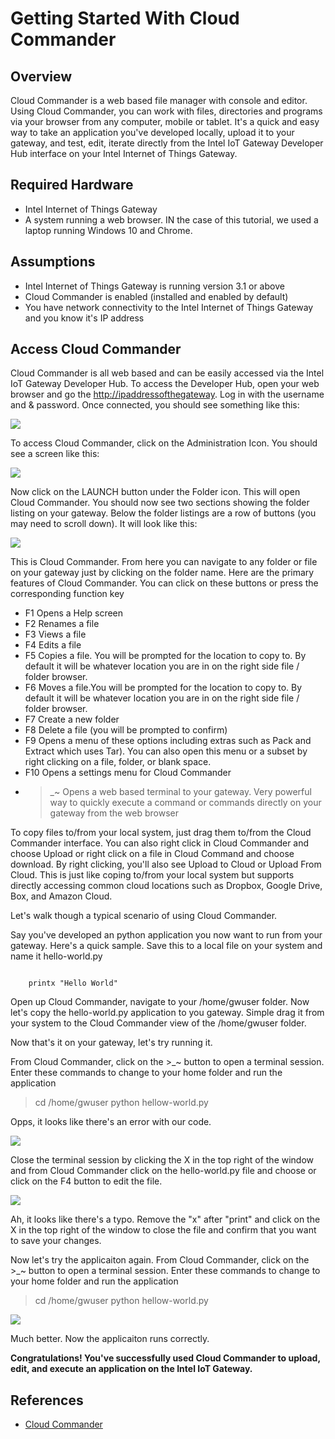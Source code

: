 # Getting Started With Cloud Commander #
<cr>

## Overview ##
Cloud Commander is a web based file manager with console and editor. Using Cloud Commander, you can work with files, directories and programs via your  browser from any computer, mobile or tablet.  It's a quick and easy way to take an application you've developed locally, upload it to your gateway, and test, edit, iterate directly from the Intel IoT Gateway Developer Hub interface on your Intel Internet of Things Gateway.

## Required Hardware ##
-   Intel Internet of Things Gateway
-   A system running a web browser.  IN the case of this tutorial, we used a laptop running Windows 10 and Chrome.

## Assumptions ##
-   Intel Internet of Things Gateway is running version 3.1 or above
-   Cloud Commander is enabled (installed and enabled by default)
-   You have network connectivity to the Intel Internet of Things Gateway and you know it's IP address

## Access Cloud Commander ##
Cloud Commander is all web based and can be easily accessed via the Intel IoT Gateway Developer Hub.  To access the Developer Hub, open your web browser and go the <http://ipaddressofthegateway>. Log in with the username and & password.  Once connected, you should see something like this:

![](http://msbreton-iotwb1.fm.intel.com/root/iotg_recipes/raw/master/Getting%20Started%20With%20Cloud%20Commander/images/image1.png)

To access Cloud Commander, click on the Administration Icon.  You should see a screen like this:

![](http://msbreton-iotwb1.fm.intel.com/root/iotg_recipes/raw/master/Getting%20Started%20With%20Cloud%20Commander/images/image2.png)

Now click on the LAUNCH button under the Folder icon.  This will open Cloud Commander.  You should now see two sections showing the folder listing on your gateway.  Below the folder listings are a row of buttons (you may need to scroll down). It will look like this:

![](http://msbreton-iotwb1.fm.intel.com/root/iotg_recipes/raw/master/Getting%20Started%20With%20Cloud%20Commander/images/image3.png)

This is Cloud Commander.  From here you can navigate to any folder or file on your gateway just by clicking on the folder name.  Here are the primary features of Cloud Commander. You can click on these buttons or press the corresponding function key

- F1 Opens a Help screen
- F2 Renames a file
- F3 Views a file
- F4 Edits a file
- F5 Copies a file.  You will be prompted for the location to copy to. By default it will be whatever location you are in on the right side file / folder browser.
- F6 Moves a file.You will be prompted for the location to copy to. By default it will be whatever location you are in on the right side file / folder browser.
- F7 Create a new folder
- F8 Delete a file (you will be prompted to confirm)
- F9 Opens a menu of these options including extras such as Pack and Extract which uses Tar).  You can also open this menu or a subset by right clicking on a file, folder, or blank space.
- F10 Opens a settings menu for Cloud Commander
- >_~ Opens a web based terminal to your gateway.  Very powerful way to quickly execute a command or commands directly on your gateway from the web browser 

To copy files to/from your local system, just drag them to/from the Cloud Commander interface.  You can also right click in Cloud Commander and choose Upload or right click on a file in Cloud Command and choose download.  By right clicking, you'll also see Upload to Cloud or Upload From Cloud.  This is just like coping to/from your local system but supports directly accessing common cloud locations such as Dropbox, Google Drive, Box, and Amazon Cloud.

Let's walk though a typical scenario of using Cloud Commander.

Say you've developed an python application you now want to run from your gateway.  Here's a quick sample.  Save this to a local file on your system and name it hello-world.py

```

	printx "Hello World"
```

Open up Cloud Commander, navigate to your /home/gwuser folder.
Now let's copy the hello-world.py application to you gateway.  Simple drag it from your system to the Cloud Commander view of the /home/gwuser folder.

Now that's it on your gateway, let's try running it.

From Cloud Commander, click on the >_~ button to open a terminal session.  Enter these commands to change to your home folder and run the application

> cd /home/gwuser
> python hellow-world.py

Opps, it looks like there's an error with our code.

![](http://msbreton-iotwb1.fm.intel.com/root/iotg_recipes/raw/master/Getting%20Started%20With%20Cloud%20Commander/images/image4.png)

Close the terminal session by clicking the X in the top right of the window and from Cloud Commander click on the hello-world.py file and choose or click on the F4 button to edit the file.

![](http://msbreton-iotwb1.fm.intel.com/root/iotg_recipes/raw/master/Getting%20Started%20With%20Cloud%20Commander/images/image5.png)

Ah, it looks like there's a typo.  Remove the "x" after "print" and click on the X in the top right of the window to close the file and confirm that you want to save your changes.

Now let's try the applicaiton again.  From Cloud Commander, click on the >_~ button to open a terminal session.  Enter these commands to change to your home folder and run the application

> cd /home/gwuser
> python hellow-world.py

![](http://msbreton-iotwb1.fm.intel.com/root/iotg_recipes/raw/master/Getting%20Started%20With%20Cloud%20Commander/images/image6.png)

Much better.  Now the applicaiton runs correctly.

**Congratulations! You've successfully used Cloud Commander to upload, edit, and execute an application on the Intel IoT Gateway.**

## References ##
-   [Cloud Commander](http://cloudcmd.io)